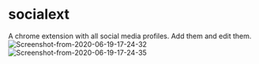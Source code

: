 # socialext   
A chrome extension with all social media profiles. Add them and edit them.   
<img src="https://i.ibb.co/PjmbP6j/Screenshot-from-2020-06-19-17-24-32.png" alt="Screenshot-from-2020-06-19-17-24-32" border="0">
<img src="https://i.ibb.co/0QJfmw0/Screenshot-from-2020-06-19-17-24-35.png" alt="Screenshot-from-2020-06-19-17-24-35" border="0">
